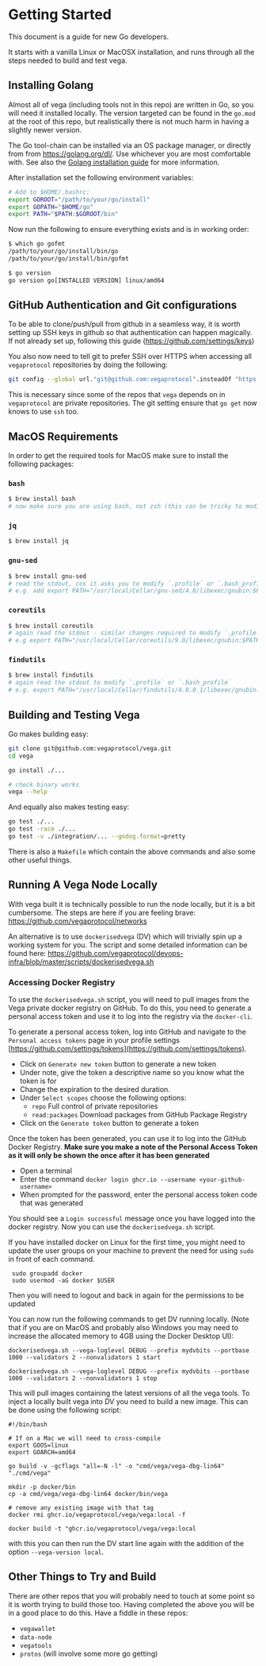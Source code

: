 # Getting Started

This document is a guide for new Go developers.

It starts with a vanilla Linux or MacOSX installation, and runs through all the
steps needed to build and test vega.

## Installing Golang

Almost all of vega (including tools not in this repo) are written in Go, so you will need it installed locally. The version targeted can be found in the `go.mod` at the root of this repo, but realistically there is not much harm in having a slightly newer version.

The Go tool-chain can be installed via an OS package manager, or directly from from https://golang.org/dl/. Use whichever you are most comfortable with. See also the [Golang installation guide](https://golang.org/doc/install) for more information.

After installation set the following environment variables:

```bash
# Add to $HOME/.bashrc:
export GOROOT="/path/to/your/go/install"
export GOPATH="$HOME/go"
export PATH="$PATH:$GOROOT/bin"
```

Now run the following to ensure everything exists and is in working order:

```bash
$ which go gofmt
/path/to/your/go/install/bin/go
/path/to/your/go/install/bin/gofmt

$ go version
go version go[INSTALLED VERSION] linux/amd64
```
## GitHub Authentication and Git configurations

To be able to clone/push/pull from github in a seamless way, it is worth setting up SSH keys in github so that authentication can happen magically. If not already set up, following this guide (https://github.com/settings/keys)

You also now need to tell git to prefer SSH over HTTPS when accessing all `vegaprotocol` repositories by doing the following:

```bash
git config --global url."git@github.com:vegaprotocol".insteadOf "https://github.com/vegaprotocol"
```

This is necessary since some of the repos that `vega` depends on in `vegaprotocol` are private repositories. The git setting ensure that `go get` now knows to use `ssh` too.


## MacOS Requirements

In order to get the required tools for MacOS make sure to install the following packages:
### `bash`
```bash
$ brew install bash
# now make sure you are using bash, not zsh (this can be tricky to modify)
```

### `jq`
```bash
$ brew install jq
```

### `gnu-sed`
```bash
$ brew install gnu-sed
# read the stdout, cos it asks you to modify `.profile` or `.bash_profile`
# e.g. add export PATH="/usr/local/Cellar/gnu-sed/4.8/libexec/gnubin:$PATH"
```

### `coreutils`
```bash
$ brew install coreutils
# again read the stdout - similar changes required to modify `.profile` or `.bash_profile`
# e.g export PATH="/usr/local/Cellar/coreutils/9.0/libexec/gnubin:$PATH" 
```

### `findutils`
```bash
$ brew install findutils
# again read the stdout to modify `.profile` or `.bash_profile`
# e.g. export PATH="/usr/local/Cellar/findutils/4.8.0_1/libexec/gnubin:$PATH"
```

## Building and Testing Vega

Go makes building easy:

```bash
git clone git@github.com:vegaprotocol/vega.git
cd vega

go install ./...

# check binary works
vega --help
```

And equally also makes testing easy:

```bash
go test ./...
go test -race ./...
go test -v ./integration/... --godog.format=pretty
```

There is also a `Makefile` which contain the above commands and also some other useful things.
## Running A Vega Node Locally

With vega built it is technically possible to run the node locally, but it is a bit cumbersome. The steps are here if you are feeling brave: https://github.com/vegaprotocol/networks

An alternative is to use `dockerisedvega` (DV) which will trivially spin up a working system for you. The script and some detailed information can be found here: https://github.com/vegaprotocol/devops-infra/blob/master/scripts/dockerisedvega.sh

### Accessing Docker Registry

To use the `dockerisedvega.sh` script, you will need to pull images from the Vega private docker registry on GitHub. To do this, you need to generate a personal access token and use it to log into the registry via the `docker-cli`.

To generate a personal access token, log into GitHub and navigate to the `Personal access tokens` page in your profile settings [https://github.com/settings/tokens](https://github.com/settings/tokens).

- Click on `Generate new token` button to generate a new token
- Under note, give the token a descriptive name so you know what the token is for
- Change the expiration to the desired duration.
- Under `Select scopes` choose the following options:
  - `repo` Full control of private repositories
  - `read:packages` Download packages from GitHub Package Registry
- Click on the `Generate token` button to generate a token

Once the token has been generated, you can use it to log into the GitHub Docker Registry. **Make sure you make a note of the Personal Access Token as it will only be shown the once after it has been generated**

- Open a terminal
- Enter the command `docker login ghcr.io --username <your-github-username>`
- When prompted for the password, enter the personal access token code that was generated

You should see a `Login successful` message once you have logged into the docker registry. Now you can use the `dockerisedvega.sh` script.

If you have installed docker on Linux for the first time, you might need to update the user groups on your machine to prevent the need for using `sudo` in front of each command.

```
 sudo groupadd docker
 sudo usermod -aG docker $USER
 ```
Then you will need to logout and back in again for the permissions to be updated

You can now run the following commands to get DV running locally. (Note that if you are on MacOS and probably also Windows you may need to increase the allocated memory to 4GB using the Docker Desktop UI):

```
dockerisedvega.sh --vega-loglevel DEBUG --prefix mydvbits --portbase 1000 --validators 2 --nonvalidators 1 start

dockerisedvega.sh --vega-loglevel DEBUG --prefix mydvbits --portbase 1000 --validators 2 --nonvalidators 1 stop
```

This will pull images containing the latest versions of all the vega tools. To inject a locally built vega into DV you need to build a new image. This can be done using the following script:

```
#!/bin/bash

# If on a Mac we will need to cross-compile
export GOOS=linux
export GOARCH=amd64

go build -v -gcflags "all=-N -l" -o "cmd/vega/vega-dbg-lin64" "./cmd/vega"

mkdir -p docker/bin
cp -a cmd/vega/vega-dbg-lin64 docker/bin/vega

# remove any existing image with that tag
docker rmi ghcr.io/vegaprotocol/vega/vega:local -f

docker build -t "ghcr.io/vegaprotocol/vega/vega:local
```

with this you can then run the DV start line again with the addition of the option `--vega-version local`.

## Other Things to Try and Build

There are other repos that you will probably need to touch at some point so it is worth trying to build those too. Having completed the above you will be in a good place to do this. Have a fiddle in these repos:
- `vegawallet`
- `data-node`
- `vegatools`
- `protos` (will involve some more go getting)




